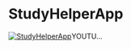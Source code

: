 # StudyHelperApp


[![StudyHelperApp](https://img.youtube.com/vi/azt_Wpi95Oo&ab_channel=SyedAizazAli/0.jpg)](https://www.youtube.com/watch?v=azt_Wpi95Oo&ab_channel=SyedAizazAli)YOUTU...
